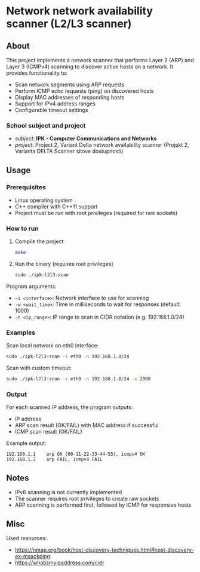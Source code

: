 # Network network availability scanner (L2/L3 scanner)

## About

This project implements a network scanner that performs Layer 2 (ARP) and Layer 3 (ICMPv4) scanning to discover active hosts on a network. It provides functionality to:

- Scan network segments using ARP requests
- Perform ICMP echo requests (ping) on discovered hosts
- Display MAC addresses of responding hosts
- Support for IPv4 address ranges
- Configurable timeout settings

### School subject and project
-   *subject*: **IPK - Computer Communications and Networks**
-   *project*: Project 2, Variant Delta network availability scanner (Projekt 2, Varianta DELTA Scanner sitove dostupnosti)

## Usage

### Prerequisites

- Linux operating system
- C++ compiler with C++11 support
- Project must be run with root privileges (required for raw sockets)

### How to run

1. Compile the project
    ```bash
    make
    ```

2. Run the binary (requires root privileges)
    ```bash
    sudo ./ipk-l2l3-scan
    ```

Program arguments:

- `-i <interface>`: Network interface to use for scanning
- `-w <wait_time>`: Time in milliseconds to wait for responses (default: 1000)
- `-n <ip_range>`: IP range to scan in CIDR notation (e.g. 192.168.1.0/24)

### Examples

Scan local network on eth0 interface:
```bash
sudo ./ipk-l2l3-scan -i eth0 -n 192.168.1.0/24
```

Scan with custom timeout:
```bash
sudo ./ipk-l2l3-scan -i eth0 -n 192.168.1.0/24 -w 2000
```

### Output

For each scanned IP address, the program outputs:

- IP address
- ARP scan result (OK/FAIL) with MAC address if successful
- ICMP scan result (OK/FAIL)

Example output:
```plaintext
192.168.1.1    arp OK (00-11-22-33-44-55), icmpv4 OK
192.168.1.2    arp FAIL, icmpv4 FAIL
```

## Notes

- IPv6 scanning is not currently implemented
- The scanner requires root privileges to create raw sockets
- ARP scanning is performed first, followed by ICMP for responsive hosts

## Misc

Used resources:
- https://nmap.org/book/host-discovery-techniques.html#host-discovery-ex-msackping
- https://whatismyipaddress.com/cidr

